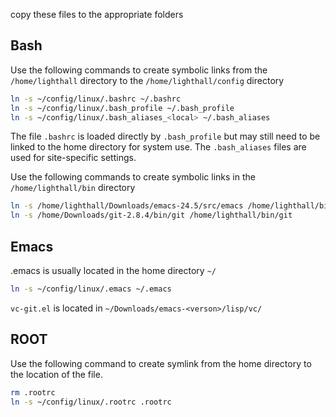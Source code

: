 copy these files to the appropriate folders

## Bash
Use the following commands to create symbolic links from the `/home/lighthall` directory to the `/home/lighthall/config` directory
```bash
ln -s ~/config/linux/.bashrc ~/.bashrc
ln -s ~/config/linux/.bash_profile ~/.bash_profile
ln -s ~/config/linux/.bash_aliases_<local> ~/.bash_aliases
```
The file `.bashrc` is loaded directly by `.bash_profile` but may still need to be linked to the home directory for system use. 
The `.bash_aliases` files are used for site-specific settings.

Use the following commands to create symbolic links in the `/home/lighthall/bin` directory
```bash
ln -s /home/lighthall/Downloads/emacs-24.5/src/emacs /home/lighthall/bin/emacs
ln -s /home/Downloads/git-2.8.4/bin/git /home/lighthall/bin/git
```

## Emacs
.emacs is usually located in the home directory `~/`
```bash
ln -s ~/config/linux/.emacs ~/.emacs
```

`vc-git.el` is located in `~/Downloads/emacs-<verson>/lisp/vc/`

## ROOT
Use the following command to create symlink from the home directory to the location of the file. 
```bash
rm .rootrc
ln -s ~/config/linux/.rootrc .rootrc
```
